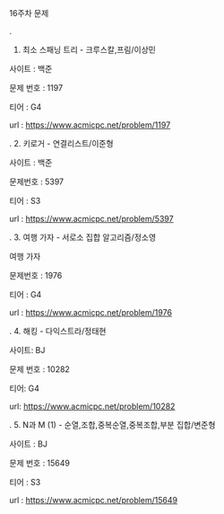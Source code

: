 
16주차 문제





.
1. 최소 스패닝 트리 - 크루스칼,프림/이상민

사이트 : 백준

문제 번호 : 1197

티어 : G4

url : https://www.acmicpc.net/problem/1197



.
2. 키로거 - 연결리스트/이준형

사이트 : 백준

문제번호 : 5397

티어 : S3

url : https://www.acmicpc.net/problem/5397



.
3. 여행 가자 - 서로소 집합 알고리즘/정소영

여행 가자

문제번호 : 1976

티어 : G4

url : https://www.acmicpc.net/problem/1976



.
4. 해킹 - 다익스트라/정태현

사이트: BJ

문제 번호 : 10282

티어: G4

url: https://www.acmicpc.net/problem/10282



.
5. N과 M (1) - 순열,조합,중복순열,중복조합,부분 집합/변준형

사이트 : BJ

문제 번호 : 15649

티어 : S3

url : https://www.acmicpc.net/problem/15649




